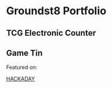 # Groundst8 Portfolio

## TCG Electronic Counter

## Game Tin

Featured on:

[HACKADAY](https://hackaday.com/2014/10/16/game-tin-handheld-games-with-no-batteries/)
